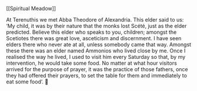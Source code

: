[[Spiritual Meadow]]
 
At Terenuthis we met Abba Theodore of Alexandria. This elder said to us: ‘My child, it was by their nature that the monks lost Scété, just as the elder predicted. Believe this elder who speaks to you, children; amongst the Scetiotes there was great love, asceticism and discernment. I have seen elders there who never ate at all, unless somebody came that way. Amongst these there was an elder named Ammonios who lived close by me. Once I realised the way he lived, I used to visit him every Saturday so that, by my intervention, he would take some food. No matter at what hour visitors arrived for the purpose of prayer, it was the practice of those fathers, once they had offered their prayers, to set the table for them and immediately to eat some food’.  
